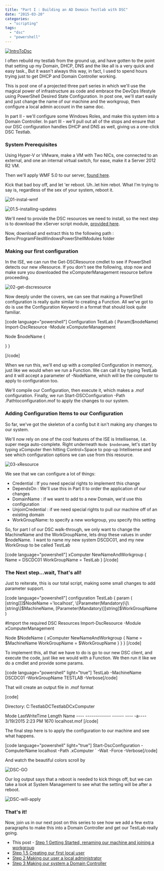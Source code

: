 ```yaml
---
title: "Part I : Building an AD Domain Testlab with DSC"
date: "2015-03-20"
categories: 
  - "scripting"
tags: 
  - "dsc"
  - "powershell"
---
```


[![IntroToDsc](images/introtodsc.jpg?w=705)](http://foxdeploy.com/learning-dsc-series/)

I often rebuild my testlab from the ground up, and have gotten to the point that setting up my Domain, DHCP, DNS and the like all is a very quick and easy task., But it wasn't always this way, in fact, I used to spend hours trying just to get DHCP and Domain Controller working.

This is post one of a projected three part series in which we'll use the magical power of infrastructure as code and embrace the DevOps lifestyle using PowerShell Desired State Configuration. In post one, we'll start easily and just change the name of our machine and the workgroup, then configure a local admin account in the same doc.

In part II - we'll configure some Windows Roles, and make this system into a Domain Controller. In part III - we'll pull out all of the stops and ensure that our DSC configuration handles DHCP and DNS as well, giving us a one-click DSC Testlab.

### System Prerequisites

Using Hyper-V or VMware, make a VM with Two NICs, one connected to an external, and one an internal virtual switch, for ease, make it a Server 2012 R2 VM.

Then we'll apply WMF 5.0 to our server, [found here](http://www.microsoft.com/en-us/download/details.aspx?id=45883).

Kick that bad boy off, and let 'er reboot. Uh..let him rebot. What I'm trying to say is, regardless of the sex of your system, reboot it.

![01-instal-wmf](images/01-instal-wmf.png?w=563)

![01.5-installing-updates](images/01-5-installing-updates.png)

We'll need to provide the DSC resources we need to install, so the next step is to download the xServer script module, [provided here](https://gallery.technet.microsoft.com/scriptcenter/xComputerManagement-Module-3ad911cc).

Now, download and extract this to the following path : $env:ProgramFilesWindowsPowerShellModules folder

### Making our first configuration

In the ISE, we can run the Get-DSCResource cmdlet to see if PowerShell detects our new xResource. If you don't see the following, stop now and make sure you downloaded the xComputerManagement resource before proceeding.

![02-get-dscresource](images/02-get-dscresource.png?w=705)

Now deeply under the covers, we can see that making a PowerShell configuration is really quite similar to creating a Function. All we've got to do is use the Configuration Keyword in a format that should look quite familiar.

\[code language="powershell"\] Configuration TestLab { Param($nodeName) Import-DscResource -Module xComputerManagement

Node $nodeName {

} }

\[/code\]

When we run this, we'll end up with a compiled Configuration in memory, just like we would when we run a Function. We can call it by typing TestLab and it will accept a parameter of -NodeName, which will be the computer to apply to configuration too.

We'll compile our Configuration, then execute it, which makes a .mof configuration. Finally, we run Start-DSCConfiguration -Path .Pathtoconfiguration.mof to apply the changes to our system.

### Adding Configuration Items to our Configuration

So far, we've got the skeleton of a config but it isn't making any changes to our system.

We'll now rely on one of the cool features of the ISE is Intellisense, I.e. super mega auto-complete. Right underneath `Node $nodename`, let's start by typing xComputer then hitting Control+Space to pop-up Intellisense and see which configuration options we can use from this resource.

![03-xResource](images/03-xresource.png?w=697)

We see that we can configure a lot of things:

- Credential : If you need special rights to implement this change
- DependsOn : We'll use this in Part II to order the application of our changes
- DomainName : if we want to add to a new Domain, we'd use this configuration
- UnjoinCredential : if we need special rights to pull our machine off of an existing domain
- WorkGroupName: to specify a new workgroup, you specify this setting

So, for part I of our DSC walk-through, we only want to change the MachineName and the WorkGroupName, lets drop these values in under $nodeName.  I want to name my new system DSCDC01, and my new WorkGroup to be called TestLab

\[code language="powershell"\] xComputer NewNameAndWorkgroup { Name = DSCDC01 WorkGroupName = TestLab } \[/code\]

### The Next step...wait, That's all!

Just to reiterate, this is our total script, making some small changes to add parameter support.

\[code language="powershell"\] configuration TestLab { param ( \[string\[\]\]$NodeName ='localhost', \[Parameter(Mandatory)\]\[string\]$MachineName, \[Parameter(Mandatory)\]\[string\]$WorkGroupName )

#Import the required DSC Resources Import-DscResource -Module xComputerManagement

Node $NodeName { xComputer NewNameAndWorkgroup { Name = $MachineName WorkGroupName = $WorkGroupName } } } \[/code\]

To implement this, all that we have to do is go to our new DSC client, and execute the code, just like we would with a Function. We then run it like we do a cmdlet and provide some params.

\[code language="powershell" light="true"\] TestLab -MachineName DSCDC01 -WorkGroupName TESTLAB -Verbose\[/code\]

That will create an output file in .mof format

\[code\]

Directory: C:TestlabDCTestlabDCxComputer

Mode LastWriteTime Length Name ---- ------------- ------ ---- -a---- 3/19/2015 2:23 PM 1670 localhost.mof \[/code\]

The final step here is to apply the configuration to our machine and see what happens.

\[code language="powershell" light="true"\] Start-DscConfiguration -ComputerName localhost -Path .xComputer \` -Wait -Force -Verbose\[/code\]

And watch the beautiful colors scroll by

![DSC-GO](images/dsc-go.png?w=705)

Our log output says that a reboot is needed to kick things off, but we can take a look at System Management to see what the setting will be after a reboot.

![DSC-will-apply](images/dsc-will-apply.png?w=623)

### That's it!

Now, join us in our next post on this series to see how we add a few extra paragraphs to make this into a Domain Controller and get our TestLab really going.

- This post - [Step 1 Getting Started, renaming our machine and joining a workgroup](http://foxdeploy.com/2015/03/20/part-i-building-an-ad-domain-testlab-with-dsc/ "Part I : Building an AD Domain Testlab with DSC")
- [Step 1.5 Creating our first local user](http://foxdeploy.com/2015/03/26/part-i-5-creating-a-user-for-our-testlab-with-dsc/ "Part I.5: Creating a user for our Testlab with DSC")
- [Step 2 Making our user a local administrator](http://foxdeploy.com/2015/03/31/building-on-our-configuration-from-last-week-we-add-our-user-to-the-local-admin-group-using-dsc/)
- [Step 3 Making our system a Domain Controller](http://wp.me/p3Q7Nu-zr)
